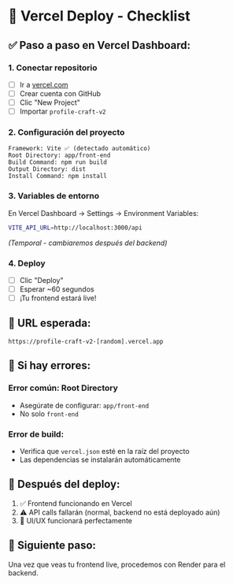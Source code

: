 # 🚀 Vercel Deploy - Checklist

## ✅ **Paso a paso en Vercel Dashboard:**

### **1. Conectar repositorio**

- [ ] Ir a [vercel.com](https://vercel.com)
- [ ] Crear cuenta con GitHub
- [ ] Clic "New Project"
- [ ] Importar `profile-craft-v2`

### **2. Configuración del proyecto**

```
Framework: Vite ✅ (detectado automático)
Root Directory: app/front-end
Build Command: npm run build
Output Directory: dist
Install Command: npm install
```

### **3. Variables de entorno**

En Vercel Dashboard → Settings → Environment Variables:

```bash
VITE_API_URL=http://localhost:3000/api
```

_(Temporal - cambiaremos después del backend)_

### **4. Deploy**

- [ ] Clic "Deploy"
- [ ] Esperar ~60 segundos
- [ ] ¡Tu frontend estará live!

## 🎯 **URL esperada:**

`https://profile-craft-v2-[random].vercel.app`

## 🔧 **Si hay errores:**

### **Error común: Root Directory**

- Asegúrate de configurar: `app/front-end`
- No solo `front-end`

### **Error de build:**

- Verifica que `vercel.json` esté en la raíz del proyecto
- Las dependencias se instalarán automáticamente

## 📱 **Después del deploy:**

1. ✅ Frontend funcionando en Vercel
2. ⚠️ API calls fallarán (normal, backend no está deployado aún)
3. 🎨 UI/UX funcionará perfectamente

## 🎯 **Siguiente paso:**

Una vez que veas tu frontend live, procedemos con Render para el backend.
